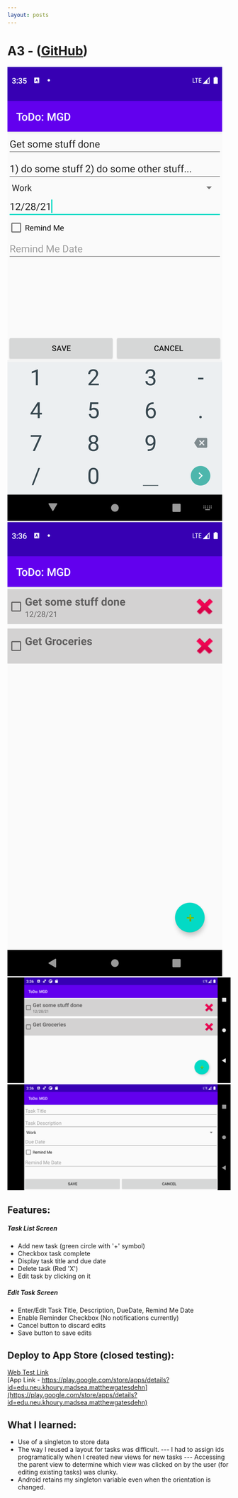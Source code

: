 ```yaml
---
layout: posts
---
```


# A3 - ([GitHub](https://github.com/mgatesdehn/CS5520/tree/main/Assignment3))
![SS1](https://raw.githubusercontent.com/mgatesdehn/CS5520/gh-pages/images/Assignment3/1.png)\
![SS2](https://raw.githubusercontent.com/mgatesdehn/CS5520/gh-pages/images/Assignment3/2.png)\
![SS3](https://raw.githubusercontent.com/mgatesdehn/CS5520/gh-pages/images/Assignment3/3.png)\
![SS4](https://raw.githubusercontent.com/mgatesdehn/CS5520/gh-pages/images/Assignment3/4.png)

## Features:
##### Task List Screen
- Add new task (green circle with '+' symbol)
- Checkbox task complete
- Display task title and due date
- Delete task (Red 'X')
- Edit task by clicking on it

##### Edit Task Screen
- Enter/Edit Task Title, Description, DueDate, Remind Me Date
- Enable Reminder Checkbox (No notifications currently)
- Cancel button to discard edits
- Save button to save edits

## Deploy to App Store (closed testing):
[Web Test Link](https://play.google.com/apps/testing/edu.neu.khoury.madsea.matthewgatesdehn)\
[App Link - https://play.google.com/store/apps/details?id=edu.neu.khoury.madsea.matthewgatesdehn](https://play.google.com/store/apps/details?id=edu.neu.khoury.madsea.matthewgatesdehn)

## What I learned:
- Use of a singleton to store data
- The way I reused a layout for tasks was difficult.
--- I had to assign ids programatically when I created new views for new tasks
--- Accessing the parent view to determine which view was clicked on by the user (for editing existing tasks) was clunky.
- Android retains my singleton variable even when the orientation is changed.
